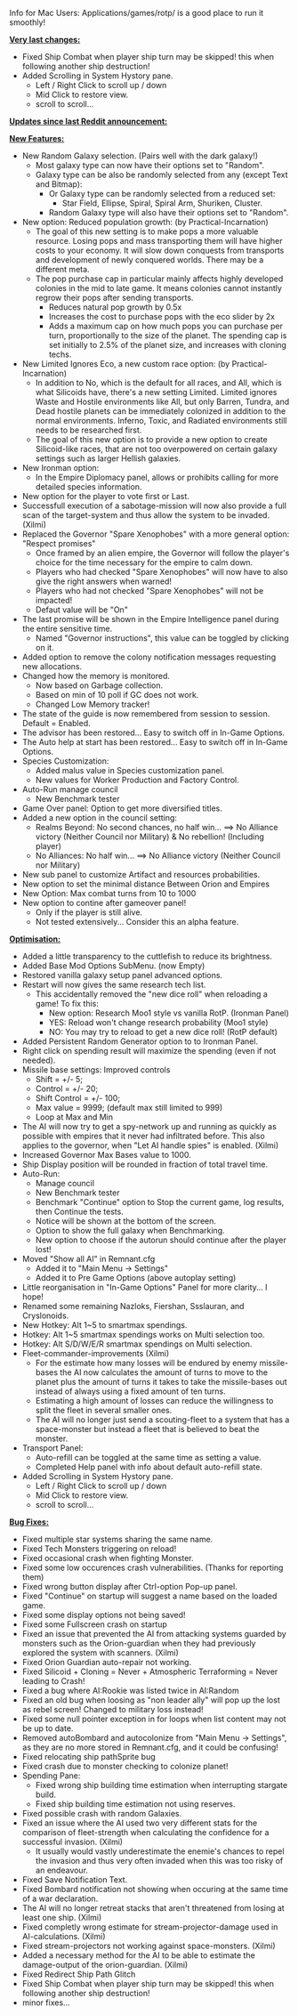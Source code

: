 Info for Mac Users: Applications/games/rotp/ is a good place to run it smoothly!


<b><ins>Very last changes:</ins></b>
- Fixed Ship Combat when player ship turn may be skipped! this when following another ship destruction!
- Added Scrolling in System Hystory pane.
  - Left / Right Click to scroll up / down
  - Mid Click to restore view.
  - scroll to scroll...

<b><ins>Updates since last Reddit announcement:</ins></b>

<b><ins>New Features:</ins></b>
- New Random Galaxy selection. (Pairs well with the dark galaxy!)
  - Most galaxy type can now have their options set to "Random".
  - Galaxy type can be also be randomly selected from any (except Text and Bitmap):
    - Or Galaxy type can be randomly selected from a reduced set:
      - Star Field, Ellipse, Spiral, Spiral Arm, Shuriken, Cluster.
    - Random Galaxy type will also have their options set to "Random".
- New option: Reduced population growth: (by Practical-Incarnation)
  - The goal of this new setting is to make pops a more valuable resource. Losing pops and mass transporting them will have higher costs to your economy. It will slow down conquests from transports and development of newly conquered worlds. There may be a different meta.
  - The pop purchase cap in particular mainly affects highly developed colonies in the mid to late game. It means colonies cannot instantly regrow their pops after sending transports.
    - Reduces natural pop growth by 0.5x
    - Increases the cost to purchase pops with the eco slider by 2x
    - Adds a maximum cap on how much pops you can purchase per turn, proportionally to the size of the planet. The spending cap is set initially to 2.5% of the planet size, and increases with cloning techs.
- New Limited Ignores Eco, a new custom race option: (by Practical-Incarnation)
  - In addition to No, which is the default for all races, and All, which is what Silicoids have, there's a new setting Limited. Limited ignores Waste and Hostile environments like All, but only Barren, Tundra, and Dead hostile planets can be immediately colonized in addition to the normal environments. Inferno, Toxic, and Radiated environments still needs to be researched first.
  - The goal of this new option is to provide a new option to create Silicoid-like races, that are not too overpowered on certain galaxy settings such as larger Hellish galaxies.
- New Ironman option:
  - In the Empire Diplomacy panel, allows or prohibits calling for more detailed species information.
- New option for the player to vote first or Last.
- Successfull execution of a sabotage-mission will now also provide a full scan of the target-system and thus allow the system to be invaded. (Xilmi)
- Replaced the Governor "Spare Xenophobes" with a more general option: "Respect promises"
  - Once framed by an alien empire, the Governor will follow the player's choice for the time necessary for the empire to calm down.
  - Players who had checked "Spare Xenophobes" will now have to also give the right answers when warned!
  - Players who had not checked "Spare Xenophobes" will not be impacted!
  - Defaut value will be "On"
- The last promise will be shown in the Empire Intelligence panel during the entire sensitive time.
  - Named "Governor instructions", this value can be toggled by clicking on it.
- Added option to remove the colony notification messages requesting new allocations.
- Changed how the memory is monitored.
  - Now based on Garbage collection.
  - Based on min of 10 poll if GC does not work.
  - Changed Low Memory tracker!
- The state of the guide is now remembered from session to session. Default = Enabled.
- The advisor has been restored... Easy to switch off in In-Game Options.
- The Auto help at start has been restored... Easy to switch off in In-Game Options.
- Species Customization:
  - Added malus value in Species customization panel.
  - New values for Worker Production and Factory Control.
- Auto-Run manage council
  - New Benchmark tester
- Game Over panel: Option to get more diversified titles.
- Added a new option in the council setting:
  - Realms Beyond: No second chances, no half win... ==> No Alliance victory (Neither Council nor Military) & No rebellion! (Including player)
  - No Alliances: No half win... ==> No Alliance victory (Neither Council nor Military)
- New sub panel to customize Artifact and resources probabilities.
- New option to set the minimal distance Between Orion and Empires
- New Option: Max combat turns from 10 to 1000
- New option to contine after gameover panel!
  - Only if the player is still alive.
  - Not tested extensively... Consider this an alpha feature.


<b><ins>Optimisation:</ins></b>
- Added a little transparency to the cuttlefish to reduce its brightness.
- Added Base Mod Options SubMenu. (now Empty)
- Restored vanilla galaxy setup panel advanced options. 
- Restart will now gives the same research tech list.
  - This accidentally removed the "new dice roll" when reloading a game! To fix this:
    - New option: Research Moo1 style vs vanilla RotP. (Ironman Panel)
    - YES: Reload won't change research probability (Moo1 style)
    - NO: You may try to reload to get a new dice roll! (RotP default)
- Added Persistent Random Generator option to to Ironman Panel.
- Right click on spending result will maximize the spending (even if not needed).
- Missile base settings: Improved controls
  - Shift = +/- 5;
  - Control = +/- 20;
  - Shift Control = +/- 100;
  - Max value = 9999; (default max still limited to 999)
  - Loop at Max and Min
- The AI will now try to get a spy-network up and running as quickly as possible with empires that it never had infiltrated before. This also applies to the governor, when "Let AI handle spies" is enabled. (Xilmi)
- Increased Governor Max Bases value to 1000.
- Ship Display position will be rounded in fraction of total travel time.
- Auto-Run:
  - Manage council
  - New Benchmark tester
  - Benchmark "Continue" option to Stop the current game, log results, then Continue the tests.
  - Notice will be shown at the bottom of the screen.
  - Option to show the full galaxy when Benchmarking.
  - New option to choose if the autorun should continue after the player lost!
- Moved "Show all AI" in Remnant.cfg
  - Added it to "Main Menu -> Settings"
  - Added it to Pre Game Options (above autoplay setting)
- Little reorganisation in "In-Game Options" Panel for more clarity... I hope!
- Renamed some remaining Nazloks, Fiershan, Ssslauran, and Cryslonoids.
- New Hotkey: Alt 1~5 to smartmax spendings.
- Hotkey: Alt 1~5 smartmax spendings works on Multi selection too.
- Hotkey: Alt S/D/W/E/R smartmax spendings on Multi selection.
- Fleet-commander-improvements (Xilmi)
  - For the estimate how many losses will be endured by enemy missile-bases the AI now calculates the amount of turns to move to the planet plus the amount of turns it takes to take the missile-bases out instead of always using a fixed amount of ten turns.
  - Estimating a high amount of losses can reduce the willingness to split the fleet in several smaller ones.
  - The AI will no longer just send a scouting-fleet to a system that has a space-monster but instead a fleet that is believed to beat the monster.
- Transport Panel:
  - Auto-refill can be toggled at the same time as setting a value.
  - Completed Help panel with info about default auto-refill state.
- Added Scrolling in System Hystory pane.
  - Left / Right Click to scroll up / down
  - Mid Click to restore view.
  - scroll to scroll...


<b><ins>Bug Fixes:</ins></b>
- Fixed multiple star systems sharing the same name.
- Fixed Tech Monsters triggering on reload!
- Fixed occasional crash when fighting Monster.
- Fixed some low occurences crash vulnerabilities. (Thanks for reporting them)
- Fixed wrong button display after Ctrl-option Pop-up panel.
- Fixed "Continue" on startup will suggest a name based on the loaded game.
- Fixed some display options not being saved!
- Fixed some Fullscreen crash on startup
- Fixed an issue that prevented the AI from attacking systems guarded by monsters such as the Orion-guardian when they had previously explored the system with scanners. (Xilmi)
- Fixed Orion Guardian auto-repair not working.
- Fixed Silicoid + Cloning = Never + Atmospheric Terraforming = Never leading to Crash!
- Fixed a bug where AI:Rookie was listed twice in AI:Random
- Fixed an old bug when loosing as "non leader ally" will pop up the lost as rebel screen! Changed to military loss instead!
- Fixed some null pointer exception in for loops when list content may not be up to date.
- Removed autoBombard and autocolonize from "Main Menu -> Settings", as they are no more stored in Remnant.cfg, and it could be confusing!
- Fixed relocating ship pathSprite bug
- Fixed crash due to monster checking to colonize planet!
- Spending Pane:
  - Fixed wrong ship building time estimation when interrupting stargate build.
  - Fixed ship building time estimation not using reserves.
- Fixed possible crash with random Galaxies.
- Fixed an issue where the AI used two very different stats for the comparison of fleet-strength when calculating the confidence for a successful invasion. (Xilmi)
  - It usually would vastly underestimate the enemie's chances to repel the invasion and thus very often invaded when this was too risky of an endeavour.
- Fixed Save Notification Text.
- Fixed Bombard notification not showing when occuring at the same time of a war declaration.
- The AI will no longer retreat stacks that aren't threatened from losing at least one ship. (Xilmi)
- Fixed completly wrong estimate for stream-projector-damage used in AI-calculations. (Xilmi)
- Fixed stream-projectors not working against space-monsters. (Xilmi)
- Added a necessary method for the AI to be able to estimate the damage-output of the orion-guardian. (Xilmi)
- Fixed Redirect Ship Path Glitch
- Fixed Ship Combat when player ship turn may be skipped! this when following another ship destruction!
- minor fixes...